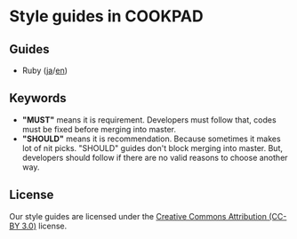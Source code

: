 # Style guides in COOKPAD

## Guides

- Ruby ([ja](ruby.ja.md)/[en](ruby.en.md))

## Keywords

- __"MUST"__ means it is requirement. Developers must follow that, codes must be fixed before merging into master.
- __"SHOULD"__ means it is recommendation. Because sometimes it makes lot of nit picks. "SHOULD" guides don't block merging into master. But, developers should follow if there are no valid reasons to choose another way.

## License

Our style guides are licensed under the [Creative Commons Attribution (CC-BY 3.0)](http://creativecommons.org/licenses/by/3.0/) license.
